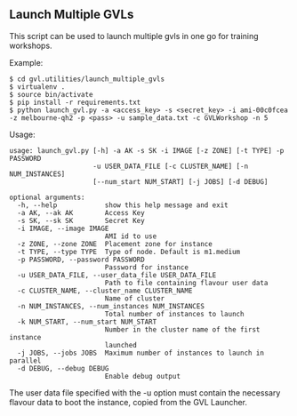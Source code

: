 ## Launch Multiple GVLs

This script can be used to launch multiple gvls in one go for training workshops.

Example:

    $ cd gvl.utilities/launch_multiple_gvls
    $ virtualenv .
    $ source bin/activate
    $ pip install -r requirements.txt
    $ python launch_gvl.py -a <access_key> -s <secret_key> -i ami-00c0fcea -z melbourne-qh2 -p <pass> -u sample_data.txt -c GVLWorkshop -n 5

Usage:

    usage: launch_gvl.py [-h] -a AK -s SK -i IMAGE [-z ZONE] [-t TYPE] -p PASSWORD
                         -u USER_DATA_FILE [-c CLUSTER_NAME] [-n NUM_INSTANCES]
                         [--num_start NUM_START] [-j JOBS] [-d DEBUG]

    optional arguments:
      -h, --help            show this help message and exit
      -a AK, --ak AK        Access Key
      -s SK, --sk SK        Secret Key
      -i IMAGE, --image IMAGE
                            AMI id to use
      -z ZONE, --zone ZONE  Placement zone for instance
      -t TYPE, --type TYPE  Type of node. Default is m1.medium
      -p PASSWORD, --password PASSWORD
                            Password for instance
      -u USER_DATA_FILE, --user_data_file USER_DATA_FILE
                            Path to file containing flavour user data
      -c CLUSTER_NAME, --cluster_name CLUSTER_NAME
                            Name of cluster
      -n NUM_INSTANCES, --num_instances NUM_INSTANCES
                            Total number of instances to launch
      -k NUM_START, --num_start NUM_START
                            Number in the cluster name of the first instance
                            launched
      -j JOBS, --jobs JOBS  Maximum number of instances to launch in parallel
      -d DEBUG, --debug DEBUG
                            Enable debug output


The user data file specified with the -u option must contain the necessary flavour data to boot the instance, copied from the GVL Launcher.
